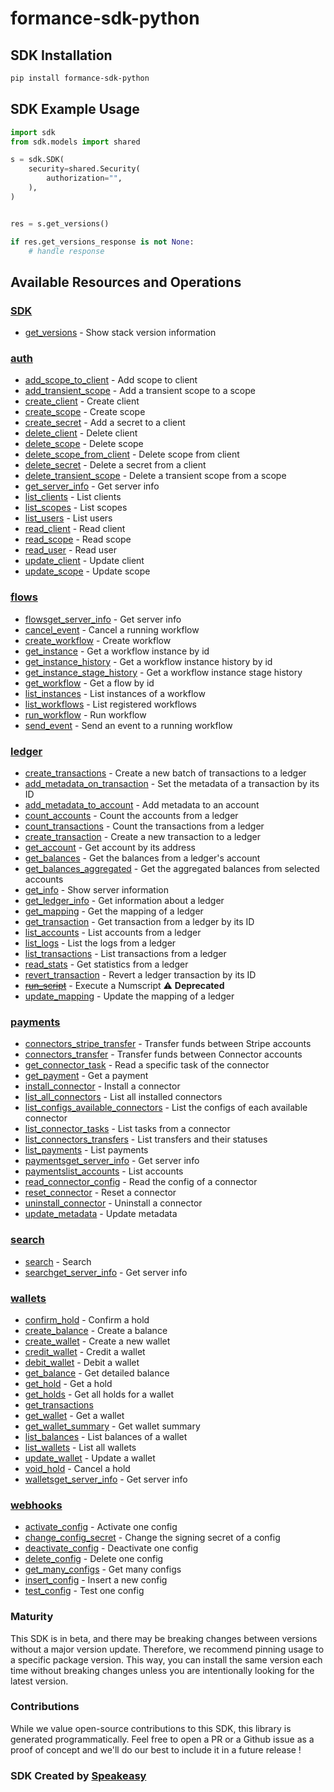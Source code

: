 # formance-sdk-python

<!-- Start SDK Installation -->
## SDK Installation

```bash
pip install formance-sdk-python
```
<!-- End SDK Installation -->

## SDK Example Usage
<!-- Start SDK Example Usage -->


```python
import sdk
from sdk.models import shared

s = sdk.SDK(
    security=shared.Security(
        authorization="",
    ),
)


res = s.get_versions()

if res.get_versions_response is not None:
    # handle response
```
<!-- End SDK Example Usage -->

<!-- Start SDK Available Operations -->
## Available Resources and Operations

### [SDK](docs/sdks/sdk/README.md)

* [get_versions](docs/sdks/sdk/README.md#get_versions) - Show stack version information

### [auth](docs/sdks/auth/README.md)

* [add_scope_to_client](docs/sdks/auth/README.md#add_scope_to_client) - Add scope to client
* [add_transient_scope](docs/sdks/auth/README.md#add_transient_scope) - Add a transient scope to a scope
* [create_client](docs/sdks/auth/README.md#create_client) - Create client
* [create_scope](docs/sdks/auth/README.md#create_scope) - Create scope
* [create_secret](docs/sdks/auth/README.md#create_secret) - Add a secret to a client
* [delete_client](docs/sdks/auth/README.md#delete_client) - Delete client
* [delete_scope](docs/sdks/auth/README.md#delete_scope) - Delete scope
* [delete_scope_from_client](docs/sdks/auth/README.md#delete_scope_from_client) - Delete scope from client
* [delete_secret](docs/sdks/auth/README.md#delete_secret) - Delete a secret from a client
* [delete_transient_scope](docs/sdks/auth/README.md#delete_transient_scope) - Delete a transient scope from a scope
* [get_server_info](docs/sdks/auth/README.md#get_server_info) - Get server info
* [list_clients](docs/sdks/auth/README.md#list_clients) - List clients
* [list_scopes](docs/sdks/auth/README.md#list_scopes) - List scopes
* [list_users](docs/sdks/auth/README.md#list_users) - List users
* [read_client](docs/sdks/auth/README.md#read_client) - Read client
* [read_scope](docs/sdks/auth/README.md#read_scope) - Read scope
* [read_user](docs/sdks/auth/README.md#read_user) - Read user
* [update_client](docs/sdks/auth/README.md#update_client) - Update client
* [update_scope](docs/sdks/auth/README.md#update_scope) - Update scope

### [flows](docs/sdks/flows/README.md)

* [flowsget_server_info](docs/sdks/flows/README.md#flowsget_server_info) - Get server info
* [cancel_event](docs/sdks/flows/README.md#cancel_event) - Cancel a running workflow
* [create_workflow](docs/sdks/flows/README.md#create_workflow) - Create workflow
* [get_instance](docs/sdks/flows/README.md#get_instance) - Get a workflow instance by id
* [get_instance_history](docs/sdks/flows/README.md#get_instance_history) - Get a workflow instance history by id
* [get_instance_stage_history](docs/sdks/flows/README.md#get_instance_stage_history) - Get a workflow instance stage history
* [get_workflow](docs/sdks/flows/README.md#get_workflow) - Get a flow by id
* [list_instances](docs/sdks/flows/README.md#list_instances) - List instances of a workflow
* [list_workflows](docs/sdks/flows/README.md#list_workflows) - List registered workflows
* [run_workflow](docs/sdks/flows/README.md#run_workflow) - Run workflow
* [send_event](docs/sdks/flows/README.md#send_event) - Send an event to a running workflow

### [ledger](docs/sdks/ledger/README.md)

* [create_transactions](docs/sdks/ledger/README.md#create_transactions) - Create a new batch of transactions to a ledger
* [add_metadata_on_transaction](docs/sdks/ledger/README.md#add_metadata_on_transaction) - Set the metadata of a transaction by its ID
* [add_metadata_to_account](docs/sdks/ledger/README.md#add_metadata_to_account) - Add metadata to an account
* [count_accounts](docs/sdks/ledger/README.md#count_accounts) - Count the accounts from a ledger
* [count_transactions](docs/sdks/ledger/README.md#count_transactions) - Count the transactions from a ledger
* [create_transaction](docs/sdks/ledger/README.md#create_transaction) - Create a new transaction to a ledger
* [get_account](docs/sdks/ledger/README.md#get_account) - Get account by its address
* [get_balances](docs/sdks/ledger/README.md#get_balances) - Get the balances from a ledger's account
* [get_balances_aggregated](docs/sdks/ledger/README.md#get_balances_aggregated) - Get the aggregated balances from selected accounts
* [get_info](docs/sdks/ledger/README.md#get_info) - Show server information
* [get_ledger_info](docs/sdks/ledger/README.md#get_ledger_info) - Get information about a ledger
* [get_mapping](docs/sdks/ledger/README.md#get_mapping) - Get the mapping of a ledger
* [get_transaction](docs/sdks/ledger/README.md#get_transaction) - Get transaction from a ledger by its ID
* [list_accounts](docs/sdks/ledger/README.md#list_accounts) - List accounts from a ledger
* [list_logs](docs/sdks/ledger/README.md#list_logs) - List the logs from a ledger
* [list_transactions](docs/sdks/ledger/README.md#list_transactions) - List transactions from a ledger
* [read_stats](docs/sdks/ledger/README.md#read_stats) - Get statistics from a ledger
* [revert_transaction](docs/sdks/ledger/README.md#revert_transaction) - Revert a ledger transaction by its ID
* [~~run_script~~](docs/sdks/ledger/README.md#run_script) - Execute a Numscript :warning: **Deprecated**
* [update_mapping](docs/sdks/ledger/README.md#update_mapping) - Update the mapping of a ledger

### [payments](docs/sdks/payments/README.md)

* [connectors_stripe_transfer](docs/sdks/payments/README.md#connectors_stripe_transfer) - Transfer funds between Stripe accounts
* [connectors_transfer](docs/sdks/payments/README.md#connectors_transfer) - Transfer funds between Connector accounts
* [get_connector_task](docs/sdks/payments/README.md#get_connector_task) - Read a specific task of the connector
* [get_payment](docs/sdks/payments/README.md#get_payment) - Get a payment
* [install_connector](docs/sdks/payments/README.md#install_connector) - Install a connector
* [list_all_connectors](docs/sdks/payments/README.md#list_all_connectors) - List all installed connectors
* [list_configs_available_connectors](docs/sdks/payments/README.md#list_configs_available_connectors) - List the configs of each available connector
* [list_connector_tasks](docs/sdks/payments/README.md#list_connector_tasks) - List tasks from a connector
* [list_connectors_transfers](docs/sdks/payments/README.md#list_connectors_transfers) - List transfers and their statuses
* [list_payments](docs/sdks/payments/README.md#list_payments) - List payments
* [paymentsget_server_info](docs/sdks/payments/README.md#paymentsget_server_info) - Get server info
* [paymentslist_accounts](docs/sdks/payments/README.md#paymentslist_accounts) - List accounts
* [read_connector_config](docs/sdks/payments/README.md#read_connector_config) - Read the config of a connector
* [reset_connector](docs/sdks/payments/README.md#reset_connector) - Reset a connector
* [uninstall_connector](docs/sdks/payments/README.md#uninstall_connector) - Uninstall a connector
* [update_metadata](docs/sdks/payments/README.md#update_metadata) - Update metadata

### [search](docs/sdks/search/README.md)

* [search](docs/sdks/search/README.md#search) - Search
* [searchget_server_info](docs/sdks/search/README.md#searchget_server_info) - Get server info

### [wallets](docs/sdks/wallets/README.md)

* [confirm_hold](docs/sdks/wallets/README.md#confirm_hold) - Confirm a hold
* [create_balance](docs/sdks/wallets/README.md#create_balance) - Create a balance
* [create_wallet](docs/sdks/wallets/README.md#create_wallet) - Create a new wallet
* [credit_wallet](docs/sdks/wallets/README.md#credit_wallet) - Credit a wallet
* [debit_wallet](docs/sdks/wallets/README.md#debit_wallet) - Debit a wallet
* [get_balance](docs/sdks/wallets/README.md#get_balance) - Get detailed balance
* [get_hold](docs/sdks/wallets/README.md#get_hold) - Get a hold
* [get_holds](docs/sdks/wallets/README.md#get_holds) - Get all holds for a wallet
* [get_transactions](docs/sdks/wallets/README.md#get_transactions)
* [get_wallet](docs/sdks/wallets/README.md#get_wallet) - Get a wallet
* [get_wallet_summary](docs/sdks/wallets/README.md#get_wallet_summary) - Get wallet summary
* [list_balances](docs/sdks/wallets/README.md#list_balances) - List balances of a wallet
* [list_wallets](docs/sdks/wallets/README.md#list_wallets) - List all wallets
* [update_wallet](docs/sdks/wallets/README.md#update_wallet) - Update a wallet
* [void_hold](docs/sdks/wallets/README.md#void_hold) - Cancel a hold
* [walletsget_server_info](docs/sdks/wallets/README.md#walletsget_server_info) - Get server info

### [webhooks](docs/sdks/webhooks/README.md)

* [activate_config](docs/sdks/webhooks/README.md#activate_config) - Activate one config
* [change_config_secret](docs/sdks/webhooks/README.md#change_config_secret) - Change the signing secret of a config
* [deactivate_config](docs/sdks/webhooks/README.md#deactivate_config) - Deactivate one config
* [delete_config](docs/sdks/webhooks/README.md#delete_config) - Delete one config
* [get_many_configs](docs/sdks/webhooks/README.md#get_many_configs) - Get many configs
* [insert_config](docs/sdks/webhooks/README.md#insert_config) - Insert a new config
* [test_config](docs/sdks/webhooks/README.md#test_config) - Test one config
<!-- End SDK Available Operations -->

### Maturity

This SDK is in beta, and there may be breaking changes between versions without a major version update. Therefore, we recommend pinning usage
to a specific package version. This way, you can install the same version each time without breaking changes unless you are intentionally
looking for the latest version.

### Contributions

While we value open-source contributions to this SDK, this library is generated programmatically.
Feel free to open a PR or a Github issue as a proof of concept and we'll do our best to include it in a future release !

### SDK Created by [Speakeasy](https://docs.speakeasyapi.dev/docs/using-speakeasy/client-sdks)
